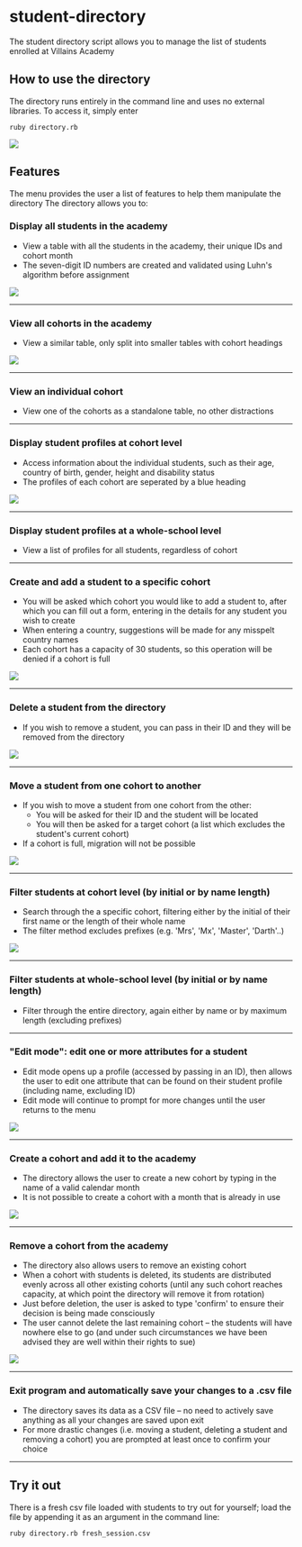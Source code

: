 # student-directory #

The student directory script allows you to manage the list of students enrolled at Villains Academy

## How to use the directory ##

The directory runs entirely in the command line and uses no external libraries.
To access it, simply enter
    
    ruby directory.rb

<img src="README images/home menu student dir.png"/>

## Features ##

The menu provides the user a list of features to help them manipulate the directory
The directory allows you to:

### Display all students in the academy
   - View a table with all the students in the academy, their unique IDs and cohort month
   - The seven-digit ID numbers are created and validated using Luhn's algorithm before assignment
   <img src="README images/option 1.png"/>
   
-----------------------------------

### View all cohorts in the academy
   - View a similar table, only split into smaller tables with cohort headings
   <img src="README images/option 2.png"/>
   
-----------------------------------

### View an individual cohort
   - View one of the cohorts as a standalone table, no other distractions
   
-----------------------------------

### Display student profiles at cohort level
   - Access information about the individual students, such as their age, country of birth, gender, height and disability status
   - The profiles of each cohort are seperated by a blue heading
   <img src="README images/option 4.png"/>
   
-----------------------------------

### Display student profiles at a whole-school level
   - View a list of profiles for all students, regardless of cohort
   
-----------------------------------

### Create and add a student to a specific cohort
   - You will be asked which cohort you would like to add a student to, after which you can fill out a form, entering in the details for any student you wish to create
   - When entering a country, suggestions will be made for any misspelt country names
   - Each cohort has a capacity of 30 students, so this operation will be denied if a cohort is full
   <img src="README images/option 6.png"/>
   
-----------------------------------

### Delete a student from the directory
   - If you wish to remove a student, you can pass in their ID and they will be removed from the directory
   <img src="README images/option 7.png"/>
   
-----------------------------------

### Move a student from one cohort to another
   - If you wish to move a student from one cohort from the other:
     - You will be asked for their ID and the student will be located
     - You will then be asked for a target cohort (a list which excludes the student's current cohort)
   - If a cohort is full, migration will not be possible
   <img src="README images/option 8.png"/>
     
-----------------------------------

### Filter students at cohort level (by initial or by name length)
   - Search through the a specific cohort, filtering either by the initial of their first name or the length of their whole name
   - The filter method excludes prefixes (e.g. 'Mrs', 'Mx', 'Master', 'Darth'..)
   <img src="README images/option 9.png"/>
   
-----------------------------------

### Filter students at whole-school level (by initial or by name length)
   - Filter through the entire directory, again either by name or by maximum length (excluding prefixes)
   
-----------------------------------

### "Edit mode": edit one or more attributes for a student
   - Edit mode opens up a profile (accessed by passing in an ID), then allows the user to edit one attribute that can be found on their student profile (including name, excluding ID)
   - Edit mode will continue to prompt for more changes until the user returns to the menu
   <img src="README images/option 11.png"/>
   
-----------------------------------

### Create a cohort and add it to the academy
   - The directory allows the user to create a new cohort by typing in the name of a valid calendar month
   - It is not possible to create a cohort with a month that is already in use
   <img src="README images/option 12.png"/>
   
-----------------------------------

### Remove a cohort from the academy
   - The directory also allows users to remove an existing cohort
   - When a cohort with students is deleted, its students are distributed evenly across all other existing cohorts
     (until any such cohort reaches capacity, at which point the directory will remove it from rotation)
   - Just before deletion, the user is asked to type 'confirm' to ensure their decision is being made consciously
   - The user cannot delete the last remaining cohort – the students will have nowhere else to go (and under such circumstances we have been advised they are well within their rights to sue)
   <img src="README images/option 13.png"/>
   
-----------------------------------
   
### Exit program and automatically save your changes to a .csv file
   - The directory saves its data as a CSV file – no need to actively save anything as all your changes are saved upon exit
   - For more drastic changes (i.e. moving a student, deleting a student and removing a cohort) you are prompted at least once to confirm your choice

-----------------------------------

## Try it out ##

There is a fresh csv file loaded with students to try out for yourself; load the file by appending it as an argument in the command line:


    ruby directory.rb fresh_session.csv
    
    
